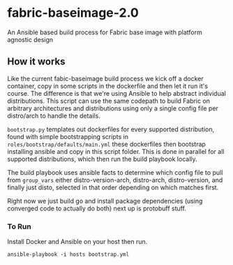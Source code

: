 # fabric-baseimage-2.0
An Ansible based build process for Fabric base image with platform agnostic design

## How it works
Like the current fabic-baseimage build process we kick off a docker container,
copy in some scripts in the dockerfile and then let it run it's course. The
difference is that we're using Ansible to help abstract individual distributions.
This script can use the same codepath to build Fabric on arbitrary architectures
and distributions using only a single config file per distro/arch to handle
the details.

`bootstrap.py` templates out dockerfiles for every supported distribution, found
with simple bootstrapping scripts in `roles/bootstrap/defaults/main.yml` these
dockerfiles then bootstrap installing ansible and copy in this script folder.
This is done in parallel for all supported distributions, which then run the build
playbook locally.

The build playbook uses ansible facts to determine which config file to pull
from `group_vars` either distro-version-arch, distro-arch, distro-version, and
finally just disto, selected in that order depending on which matches first.

Right now we just build go and install package dependencies (using converged code
to actually do both) next up is protobuff stuff.

### To Run

Install Docker and Ansible on your host then run.

	ansible-playbook -i hosts bootstrap.yml


